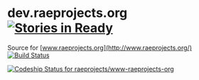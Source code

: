 # dev.raeprojects.org  [![Stories in Ready](https://badge.waffle.io/raeprojects/www-raeprojects-org.svg?label=ready&title=Ready)](http://waffle.io/raeprojects/www-raeprojects-org)

Source for [www.raeprojects.org](http://www.raeprojects.org/)  [![Build Status](https://travis-ci.org/raeprojects/www-raeprojects-org.svg?branch=master)](https://travis-ci.org/raeprojects/www-raeprojects-org)

[ ![Codeship Status for raeprojects/www-raeprojects-org](https://codeship.com/projects/4c3aed50-71fc-0133-cff3-76d66bb8b48b/status?branch=master)](https://codeship.com/projects/117093)
